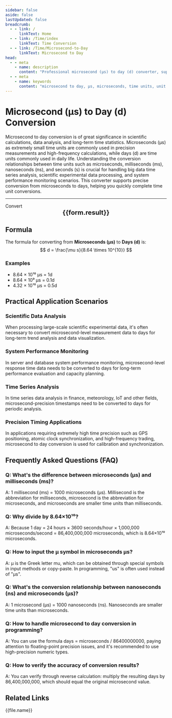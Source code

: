 ```yaml
---
sidebar: false
aside: false
lastUpdated: false
breadcrumb:
  - - link: /
      linkText: Home
  - - link: /Time/index
      linkText: Time Conversion
  - - link: /Time/Microsecond-to-Day
      linkText: Microsecond to Day
head:
  - - meta
    - name: description
      content: "Professional microsecond (μs) to day (d) converter, supporting precise time unit conversion. Learn about microsecond, millisecond, nanosecond, second time unit conversion formulas and practical applications. Provides microseconds, milliseconds and other English unit conversion guides."
  - - meta
    - name: keywords
      content: "microsecond to day, μs, microseconds, time units, unit conversion, microsecond unit, millisecond, milliseconds, nanosecond, ns, second, seconds, is ms millisecond, us and ns, ps and ns conversion, s and ms, microsecond, microsecond symbol, time converter, microsecond and second conversion, millisecond and second, femtosecond, picosecond"
---
```

# Microsecond (μs) to Day (d) Conversion

Microsecond to day conversion is of great significance in scientific calculations, data analysis, and long-term time statistics. Microseconds (μs) as extremely small time units are commonly used in precision measurements and high-frequency calculations, while days (d) are time units commonly used in daily life. Understanding the conversion relationships between time units such as microseconds, milliseconds (ms), nanoseconds (ns), and seconds (s) is crucial for handling big data time series analysis, scientific experimental data processing, and system performance monitoring scenarios. This converter supports precise conversion from microseconds to days, helping you quickly complete time unit conversions.

---
<script setup>
import { onMounted, reactive, inject, ref } from 'vue'
import { NButton,NForm ,NFormItem,NInput,NInputNumber,NSelect,NCard,useMessage,NGrid ,NGi  } from 'naive-ui'
import { defineClientComponent } from 'vitepress'
import { Time } from '../files';

const convert = inject('convert')
const seoKey = [
  'us and ns', 'is ms millisecond', 'ps and ns conversion', 's and ms', 'how many s equals ms',
  'ns and s conversion', 'ms and s conversion', 'one microsecond equals how many seconds', 'microsecond unit', 'how many seconds is microseconds',
  's and ms conversion', 'picosecond and femtosecond', 'second millisecond', 'what unit is ns', 'what unit is μs',
  'second unit', 'microsecond and second conversion', 'microsecond unit', 'ms and s', 'millisecond english',
  'how many seconds is milliseconds', 'microsecond millisecond', 'millisecond and second', 'microsecond and second conversion', 'how many seconds is us',
  'microsecond and second', 'µs', 'microsec', 'microsecond symbol', 'ms and s conversion',
  'what unit is sec', 'second english', 'μs', 'microsecond', 'what unit is ms',
  'nanosecond', 'microseconds', 'ms to s', 'time units', 'femtosecond',
  'millisecond', 'milliseconds', 'millisecond', 'one second equals how many milliseconds', 'seconds',
  'millisecond and second conversion'
]
const form = reactive({
  number: null,
  result: '',
  title:'Microsecond (μs) to Day (d) Converter',
})

const convertHandler = () => {
  if (form.number !== null && !isNaN(form.number)) {
    const convertedValue = parseFloat(form.number) / 86400000000
    form.result = `${form.number}μs = ${convertedValue.toFixed(12)}d`
  } else {
    form.result = 'Please enter a valid number.'
  }
}
</script>

<n-form size="large" :model="form">
  <n-form-item label="Microseconds (μs)">
    <n-input-number v-model:value="form.number" placeholder="Enter microseconds" style="width: 100%" />
  </n-form-item>
  <n-form-item>
    <n-button type="info" @click="convertHandler" block>Convert</n-button>
  </n-form-item>
</n-form>

<n-card :title="form.title" embedded :bordered="false" hoverable segmented>
  <div style="text-align:center;font-size:20px;">
    <strong>{{form.result}}</strong>
  </div>
  <template #footer>
    <div style="display: flex; flex-wrap: wrap; gap: 8px; justify-content: center;">
      <span v-for="keyword in seoKey" :key="keyword" style="background: #f0f0f0; padding: 4px 8px; border-radius: 4px; font-size: 12px; color: #666;">
        {{keyword}}
      </span>
    </div>
  </template>
</n-card>

## Formula

The formula for converting from **Microseconds (μs)** to **Days (d)** is:
$$ d = \frac{\mu s}{8.64 \times 10^{10}} $$

### Examples
- 8.64 × 10¹⁰ μs = 1d
- 8.64 × 10⁹ μs = 0.1d
- 4.32 × 10¹⁰ μs = 0.5d

## Practical Application Scenarios

### Scientific Data Analysis
When processing large-scale scientific experimental data, it's often necessary to convert microsecond-level measurement data to days for long-term trend analysis and data visualization.

### System Performance Monitoring
In server and database system performance monitoring, microsecond-level response time data needs to be converted to days for long-term performance evaluation and capacity planning.

### Time Series Analysis
In time series data analysis in finance, meteorology, IoT and other fields, microsecond-precision timestamps need to be converted to days for periodic analysis.

### Precision Timing Applications
In applications requiring extremely high time precision such as GPS positioning, atomic clock synchronization, and high-frequency trading, microsecond to day conversion is used for calibration and synchronization.

## Frequently Asked Questions (FAQ)

### Q: What's the difference between microseconds (μs) and milliseconds (ms)?
A: 1 millisecond (ms) = 1000 microseconds (μs). Millisecond is the abbreviation for milliseconds, microsecond is the abbreviation for microseconds, and microseconds are smaller time units than milliseconds.

### Q: Why divide by 8.64×10¹⁰?
A: Because 1 day = 24 hours × 3600 seconds/hour × 1,000,000 microseconds/second = 86,400,000,000 microseconds, which is 8.64×10¹⁰ microseconds.

### Q: How to input the μ symbol in microseconds μs?
A: μ is the Greek letter mu, which can be obtained through special symbols in input methods or copy-paste. In programming, "us" is often used instead of "μs".

### Q: What's the conversion relationship between nanoseconds (ns) and microseconds (μs)?
A: 1 microsecond (μs) = 1000 nanoseconds (ns). Nanoseconds are smaller time units than microseconds.

### Q: How to handle microsecond to day conversion in programming?
A: You can use the formula days = microseconds / 86400000000, paying attention to floating-point precision issues, and it's recommended to use high-precision numeric types.

### Q: How to verify the accuracy of conversion results?
A: You can verify through reverse calculation: multiply the resulting days by 86,400,000,000, which should equal the original microsecond value.
## Related Links
<n-grid x-gap="12" :cols="2">
  <n-gi v-for="(file, index) in Time" :key="index">
    <n-button
      text
      tag="a"
      :href="file.path"
      type="info"
    >
      {{file.name}}
    </n-button>
  </n-gi>
</n-grid>